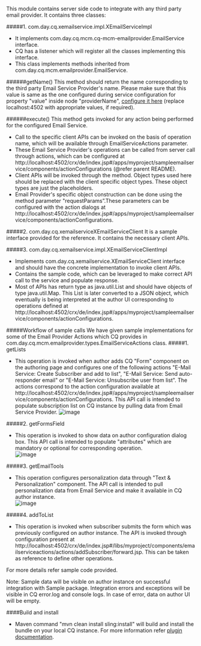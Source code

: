 This module contains server side code to integrate with any third party email provider. It contains three classes:

#####1.	com.day.cq.xemailservice.impl.XEmailServiceImpl
- It implements com.day.cq.mcm.cq-mcm-emailprovider.EmailService interface. 
- CQ has a listener which will register all the classes implementing this interface. 
- This class implements methods inherited from com.day.cq.mcm.emailprovider.EmailService.

######getName() 
This method should return the name corresponding to the third party Email Service Provider's name. Please make sure that this value is same as the one configured during service configuration for property "value" inside node "providerName", [configure it here](http://localhost:4502/crx/de/index.jsp#/apps/myproject/sampleemailservice/components/sampleemailservicepage/dialog/items/general/items/providerName) (replace localhost:4502 with appropriate values, if required).

######execute() 
This method gets invoked for any action being performed for the configured Email Service.
-	Call to the specific client APIs can be invoked on the basis of operation name, which will be available through EmailServiceActions parameter.
-	These Email Service Provider's operations can be called from server call through actions, which can be configured at http://localhost:4502/crx/de/index.jsp#/apps/myproject/sampleemailservice/components/actionConfigurations (@refer parent README).
-	Client APIs will be invoked through the method. Object types used here should be replaced with the client specific object types. These object types are just the placeholders.
-	Email Provider's specific object construction can be done  using the method parameter "requestParams”.These parameters can be configured with the action dialogs at http://localhost:4502/crx/de/index.jsp#/apps/myproject/sampleemailservice/components/actionConfigurations.

#####2.	com.day.cq.xemailserviceXEmailServiceClient 
It is a sample interface provided for the reference. It contains the necessary client APIs.

#####3.	com.day.cq.xemailservice.impl.XEmailServiceClientImpl 
- Implements com.day.cq.xemailservice.XEmailServiceClient interface and should have the concrete implementation to invoke client APIs.
- Contains the sample code, which can be leveraged to make correct API call to the service and populate response.
- Most of APIs has return type as java.util.List and should have objects of type java.util.Map. This List is later converted to a JSON object, which eventually is being interpreted at the author UI corresponding to operations defined at http://localhost:4502/crx/de/index.jsp#/apps/myproject/sampleemailservice/components/actionConfigurations.

#####Workflow of sample calls
We have given sample implementations for some of the Email Provider Actions which CQ provides in com.day.cq.mcm.emailprovider.types.EmailServiceActions class. 
#####1.	getLists
- This operation is invoked when author adds CQ "Form" component on the authoring page and configures one of the following actions "E-Mail Service: Create Subscriber and add to list", "E-Mail Service: Send auto-responder email" or "E-Mail Service: Unsubscribe user from list". The actions correspond to the action configuration available at http://localhost:4502/crx/de/index.jsp#/apps/myproject/sampleemailservice/components/actionConfigurations. This API call is intended to populate subscription list on CQ instance by pulling data from Email Service Provider.
       ![image](https://raw.github.com/Adobe-Marketing-Cloud/experiencemanager-java-emailprovider/diagrams/images/getListAPIcall.png)

#####2.	getFormsField 
- This operation is invoked to show data on author configuration dialog box. This API call is intended to populate "attributes" which are mandatory or optional for corresponding operation.  
        ![image](https://raw.github.com/Adobe-Marketing-Cloud/experiencemanager-java-emailprovider/diagrams/images/getFormsFieldAPIcall.png)

#####3.	getEmailTools 
- This operation configures personalization data through "Text & Personalization" component. The API call is intended to pull personalization data from Email Service and make it available in CQ author instance.  
        ![image](https://raw.github.com/Adobe-Marketing-Cloud/experiencemanager-java-emailprovider/diagrams/images/getEmailToolsAPIcall.png)

#####4.	addToList 
- This operation is invoked when subscriber submits the form which was previously configured on author instance. The API is invoked through configuration present at http://localhost:4502/crx/de/index.jsp#/libs/myproject/components/emailserviceactions/actions/addSubscriber/forward.jsp. This can be taken as reference to define other operations.

For more details refer sample code provided.

Note: Sample data will be visible on author instance on successful integration with Sample package. Integration errors and exceptions will be visible in CQ error.log and console logs. In case of error, data on author UI will be empty.

####Build and install
- Maven command "mvn clean install sling:install" will build and install the bundle on your local CQ instance. For more information refer [plugin documentation](http://sling.apache.org/site/sling.html).
